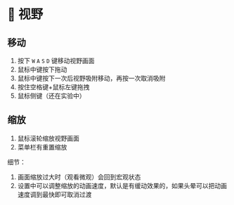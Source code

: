 # 👀 视野

## 移动

1. 按下 `W` `A` `S` `D` 键移动视野画面
2. 鼠标中键按下拖动
3. 鼠标中键按下一次后视野吸附移动，再按一次取消吸附
4. 按住空格键+鼠标左键拖拽
5. 鼠标侧键（还在实验中）

## 缩放

1. 鼠标滚轮缩放视野画面
2. 菜单栏有重置缩放

细节：

1. 画面缩放过大时（观看微观）会回到宏观状态
2. 设置中可以调整缩放的动画速度，默认是有缓动效果的，如果头晕可以把动画速度调到最快即可取消过渡

